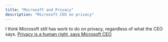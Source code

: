 ```yaml
---
title: "Microsoft and Privacy"
description: "Microsoft CEO on privacy"
---
```


I think Microsoft still has work to do on privacy, regardless of what the CEO says.
[Privacy is a human right, says Microsoft CEO](https://www.cnet.com/videos/privacy-is-a-human-right-says-microsoft-ceo/)
